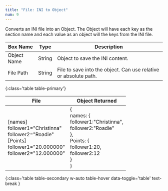 ```yaml
---
title: "File: INI to Object"
num: 9
---
```


Converts an INI file into an Object. The Object will have each key as the section name and each value as an object will the keys from the INI file.

| Box Name | Type | Description | 
|-------|--------|--------
|Object Name|String|Object to save the INI content.
|File Path|String|File to save into the object. Can use relative or absolute path.
{:class='table table-primary'}

| File | Object Returned| 
|-------|--------
|[names]<br />follower1="Christinna"<br />follower2="Roadie"<br />[Points]<br />follower1="20.000000"<br />follower2="12.000000"| {<br />  names: {<br />    follower1:"Christinna",<br />    follower2:"Roadie"<br />},<br />  Points: {<br />    follower1:20,<br />    follower2:12<br />}<br />}
{:class='table table-secondary w-auto table-hover data-toggle='table' text-break }
